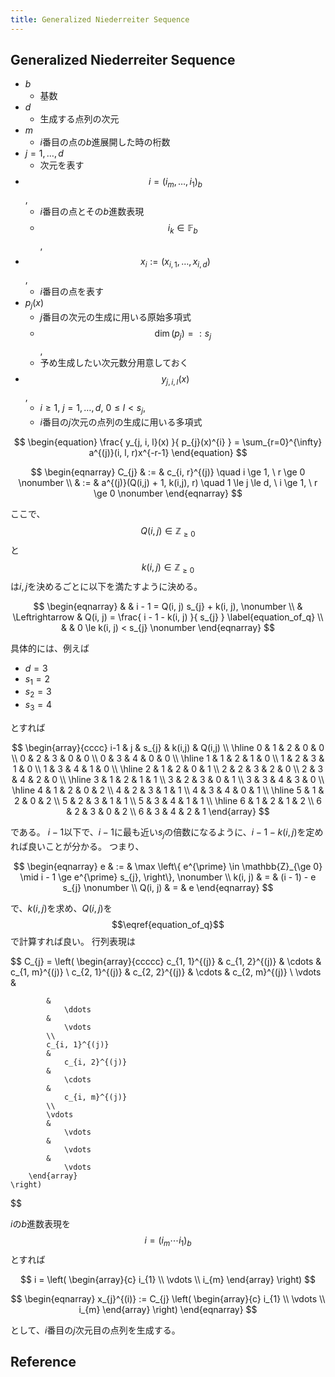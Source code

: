 ```yaml
---
title: Generalized Niederreiter Sequence
---
```


## Generalized Niederreiter Sequence

* $b$
    * 基数
* $d$
    * 生成する点列の次元
* $m$
    * $i$番目の点の$b$進展開した時の桁数
* $j = 1, \ldots, d$
    * 次元を表す
* $$i = (i_{m}, \ldots, i_{1})_{b}$$,
    * $i$番目の点とその$b$進数表現
    * $$i_{k} \in \mathbb{F}_{b}$$,
* $$x_{i} := (x_{i, 1}, \ldots, x_{i, d})$$,
    * $i$番目の点を表す
* $p_{j}(x)$
    * $j$番目の次元の生成に用いる原始多項式
    * $$\dim(p_{j}) =: s_{j}$$,
    * 予め生成したい次元数分用意しておく
* $$y_{j, i, l}(x)$$,
    * $i \ge 1$, $j = 1, \ldots, d$, $0 \le l < s_{j}$,
    * $i$番目の$j$次元の点列の生成に用いる多項式 


$$
\begin{equation}
    \frac{
        y_{j, i, l}(x)
    }{
        p_{j}(x)^{i}
    }
    =
    \sum_{r=0}^{\infty}
        a^{(j)}(i, l, r)x^{-r-1}
\end{equation}
$$


$$
\begin{eqnarray}
    C_{j}
    & := &
        c_{i, r}^{(j)}
        \quad
        i \ge 1,
        \
        r \ge 0
    \nonumber
    \\
    & := &
        a^{(j)}(Q(i,j) + 1, k(i,j), r)
        \quad
        1 \le j \le d,
        \
        i \ge 1,
        \
        r \ge 0
    \nonumber
\end{eqnarray}
$$

ここで、$$Q(i, j) \in \mathbb{Z}_{\ge 0}$$と$$k(i, j) \in \mathbb{Z}_{\ge 0}$$は$i ,j$を決めるごとに以下を満たすように決める。

$$
\begin{eqnarray}
    & &
        i - 1 = Q(i, j) s_{j} + k(i, j),
    \nonumber
    \\
    & \Leftrightarrow &
        Q(i, j)
        =
        \frac{
            i - 1 - k(i, j)
        }{
            s_{j}
        }
    \label{equation_of_q}
    \\
    & &
        0 \le k(i, j) < s_{j}
    \nonumber
\end{eqnarray}
$$

具体的には、例えば

* $d = 3$
* $s_{1} = 2$
* $s_{2} = 3$
* $s_{3} = 4$

とすれば


$$
\begin{array}{cccc}
    i-1 & j & s_{j} & k(i,j) & Q(i,j)
    \\
    \hline
    0   & 1 & 2     & 0      & 0
    \\
    0   & 2 & 3     & 0      & 0
    \\
    0   & 3 & 4     & 0      & 0
    \\
    \hline
    1   & 1 & 2     & 1      & 0
    \\
    1   & 2 & 3     & 1      & 0
    \\
    1   & 3 & 4     & 1      & 0
    \\
    \hline
    2   & 1 & 2     & 0      & 1
    \\
    2   & 2 & 3     & 2      & 0
    \\
    2   & 3 & 4     & 2      & 0
    \\
    \hline
    3   & 1 & 2     & 1      & 1
    \\
    3   & 2 & 3     & 0      & 1
    \\
    3   & 3 & 4     & 3      & 0
    \\
    \hline
    4   & 1 & 2     & 0      & 2
    \\
    4   & 2 & 3     & 1      & 1
    \\
    4   & 3 & 4     & 0      & 1
    \\
    \hline
    5   & 1 & 2     & 0      & 2
    \\
    5   & 2 & 3     & 1      & 1
    \\
    5   & 3 & 4     & 1      & 1
    \\
    \hline
    6   & 1 & 2     & 1      & 2
    \\
    6   & 2 & 3     & 0      & 2
    \\
    6   & 3 & 4     & 2      & 1
\end{array}
$$

である。
$i-1$以下で、$i-1$に最も近い$s_{j}$の倍数になるように、$i - 1 - k(i,j)$を定めれば良いことが分かる。
つまり、

$$
\begin{eqnarray}
    e
    & := &
        \max
        \left\{
            e^{\prime} \in \mathbb{Z}_{\ge 0}
            \mid
            i - 1 \ge e^{\prime} s_{j},
        \right\},
    \nonumber
    \\
    k(i, j)
    & = &
        (i - 1) - e s_{j}
    \nonumber
    \\
    Q(i, j)
    & = &
        e
\end{eqnarray}
$$

で、$k(i, j)$を求め、$Q(i, j)$を$$\eqref{equation_of_q}$$で計算すれば良い。
行列表現は

$$
    C_{j}
    =
    \left(
        \begin{array}{ccccc}
            c_{1, 1}^{(j)}
            &
                c_{1, 2}^{(j)}
            &
                \cdots
            &
                c_{1, m}^{(j)}
            \\
            c_{2, 1}^{(j)}
            &
                c_{2, 2}^{(j)}
            &
                \cdots
            &
                c_{2, m}^{(j)}
            \\
            \vdots
            &

            &
                \ddots
            &
                \vdots
            \\
            c_{i, 1}^{(j)}
            &
                c_{i, 2}^{(j)}
            &
                \cdots
            &
                c_{i, m}^{(j)}
            \\
            \vdots
            &
                \vdots
            &
                \vdots
            &
                \vdots
        \end{array}
    \right)
$$

$i$の$b$進数表現を$$i = (i_{m} \cdots i_{1})_{b}$$とすれば

$$
    i
    =
    \left(
        \begin{array}{c}
            i_{1} \\
            \vdots \\
            i_{m}
        \end{array}
    \right)
$$

$$
\begin{eqnarray}
    x_{j}^{(i)}
    :=
    C_{j}
    \left(
        \begin{array}{c}
            i_{1} \\
            \vdots \\
            i_{m}
        \end{array}
    \right)
\end{eqnarray}
$$

として、$i$番目の$j$次元目の点列を生成する。

## Reference

